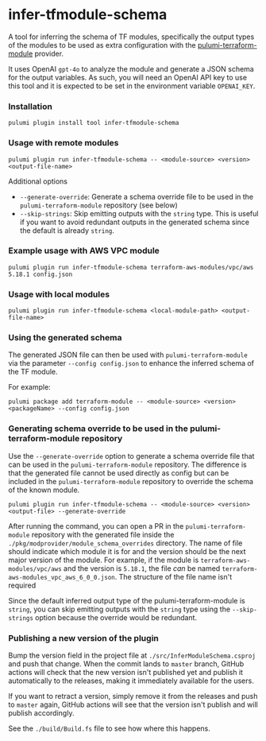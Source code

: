 # infer-tfmodule-schema

A tool for inferring the schema of TF modules, specifically the output types of the modules to be used as extra configuration with the [pulumi-terraform-module](https://github.com/pulumi/pulumi-terraform-module) provider. 

It uses OpenAI `gpt-4o` to analyze the module and generate a JSON schema for the output variables. As such, you will need an OpenAI API key to use this tool and it is expected to be set in the environment variable `OPENAI_KEY`.

### Installation

```
pulumi plugin install tool infer-tfmodule-schema
```


### Usage with remote modules

```
pulumi plugin run infer-tfmodule-schema -- <module-source> <version> <output-file-name>
```

Additional options
 - `--generate-override`: Generate a schema override file to be used in the `pulumi-terraform-module` repository (see below)
 - `--skip-strings`: Skip emitting outputs with the `string` type. This is useful if you want to avoid redundant outputs in the generated schema since the default is already `string`.

### Example usage with AWS VPC module

```
pulumi plugin run infer-tfmodule-schema terraform-aws-modules/vpc/aws 5.18.1 config.json
```

### Usage with local modules

```
pulumi plugin run infer-tfmodule-schema <local-module-path> <output-file-name>
```

### Using the generated schema

The generated JSON file can then be used with `pulumi-terraform-module` via the parameter `--config config.json` to enhance the inferred schema of the TF module. 

For example:

```
pulumi package add terraform-module -- <module-source> <version> <packageName> --config config.json
```

### Generating schema override to be used in the pulumi-terraform-module repository

Use the `--generate-override` option to generate a schema override file that can be used in the `pulumi-terraform-module` repository. The difference is that the generated file cannot be used directly as config but can be included in the `pulumi-terraform-module` repository to override the schema of the known module. 
```
pulumi plugin run infer-tfmodule-schema -- <module-source> <version> <output-file> --generate-override
```
After running the command, you can open a PR in the `pulumi-terraform-module` repository with the generated file inside the `./pkg/modprovider/module_schema_overrides` directory. The name of file should indicate which module it is for and the version should be the next major version of the module. For example, if the module is `terraform-aws-modules/vpc/aws` and the version is `5.18.1`, the file _can_ be named `terraform-aws-modules_vpc_aws_6_0_0.json`. The structure of the file name isn't required

Since the default inferred output type of the pulumi-terraform-module is `string`, you can skip emitting outputs with the `string` type using the `--skip-strings` option because the override would be redundant.

### Publishing a new version of the plugin

Bump the version field in the project file at `./src/InferModuleSchema.csproj` and push that change. When the commit lands to `master` branch, GitHub actions will check that the new version isn't published yet and publish it automatically to the releases, making it immediately available for the users.

If you want to retract a version, simply remove it from the releases and push to `master` again, GitHub actions will see that the version isn't publish and will publish accordingly. 

See the `./build/Build.fs` file to see how where this happens.
